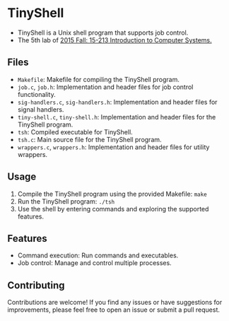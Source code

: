 # TinyShell

- TinyShell is a Unix shell program that supports job control.
- The 5th lab of <a href="https://www.cs.cmu.edu/afs/cs/academic/class/15213-f15/www/schedule.html">2015 Fall: 15-213 Introduction to Computer Systems.</a>

## Files

- `Makefile`: Makefile for compiling the TinyShell program.
- `job.c`, `job.h`: Implementation and header files for job control functionality.
- `sig-handlers.c`, `sig-handlers.h`: Implementation and header files for signal handlers.
- `tiny-shell.c`, `tiny-shell.h`: Implementation and header files for the TinyShell program.
- `tsh`: Compiled executable for TinyShell.
- `tsh.c`: Main source file for the TinyShell program.
- `wrappers.c`, `wrappers.h`: Implementation and header files for utility wrappers.

## Usage

1. Compile the TinyShell program using the provided Makefile: `make`
2. Run the TinyShell program: `./tsh`
3. Use the shell by entering commands and exploring the supported features.

## Features

- Command execution: Run commands and executables.
- Job control: Manage and control multiple processes.

## Contributing

Contributions are welcome! If you find any issues or have suggestions for improvements, please feel free to open an issue or submit a pull request.
